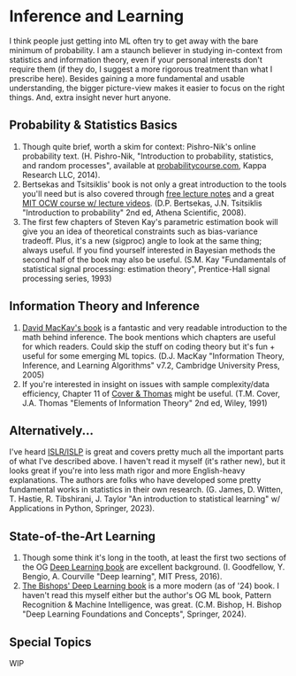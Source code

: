 # Inference and Learning
I think people just getting into ML often try to get away with the bare minimum of probability. 
I am a staunch believer in studying in-context from statistics and information theory, even if your personal interests
don't require them (if they do, I suggest a more rigorous treatment than what I prescribe here). Besides gaining a more 
fundamental and usable understanding, the bigger picture-view makes it easier to focus on the right things. And, extra insight never hurt anyone.
## Probability & Statistics Basics
1. Though quite brief, worth a skim for context: Pishro-Nik's online probability text. (H. Pishro-Nik, "Introduction to probability, statistics, and random processes", available at [probabilitycourse.com](https://www.probabilitycourse.com), Kappa Research LLC, 2014).
2. Bertsekas and Tsitsiklis' book is not only a great introduction to the tools you'll need but is also covered through [free lecture notes](https://www-sop.inria.fr/members/Giovanni.Neglia/probas/bertsekas_tsitsiklis_probability.pdf) and a great [MIT OCW course w/ lecture videos](https://ocw.mit.edu/courses/res-6-012-introduction-to-probability-spring-2018/). (D.P. Bertsekas, J.N. Tsitsiklis "Introduction to probability" 2nd ed, Athena Scientific, 2008).
3. The first few chapters of Steven Kay's parametric estimation book will give you an idea of theoretical constraints such as bias-variance tradeoff. Plus, it's a new (sigproc) angle to look at the same thing; always useful. If you find yourself interested in Bayesian methods the second half of the book may also be useful. (S.M. Kay "Fundamentals of statistical signal processing: estimation theory", Prentice-Hall signal processing series, 1993)
## Information Theory and Inference
1. [David MacKay's book](https://www.inference.org.uk/itprnn/book.pdf) is a fantastic and very readable introduction to the math behind inference. The book mentions which chapters are useful for which readers. Could skip the stuff on coding theory but it's fun + useful for some emerging ML topics. (D.J. MacKay "Information Theory,
Inference, and Learning Algorithms" v7.2, Cambridge University Press, 2005)
2. If you're interested in insight on issues with sample complexity/data efficiency, Chapter 11 of [Cover & Thomas](https://cs-114.org/wp-content/uploads/2015/01/Elements_of_Information_Theory_Elements.pdf) might be useful. (T.M. Cover, J.A. Thomas "Elements of Information Theory" 2nd ed, Wiley, 1991)

## Alternatively...
I've heard [ISLR/ISLP](https://www.statlearning.com) is great and covers pretty much all the important parts of what I've described above. I haven't read it myself (it's rather new), but it looks great if you're into less math rigor and more English-heavy explanations. The authors are folks who have developed some pretty fundamental works in statistics in their own research. (G. James, D. Witten, T. Hastie, R. Tibshirani, J. Taylor "An introduction to statistical learning" w/ Applications in Python, Springer, 2023). 

## State-of-the-Art Learning
1. Though some think it's long in the tooth, at least the first two sections of the OG [Deep Learning book](https://www.deeplearningbook.org) are excellent background. (I. Goodfellow, Y. Bengio, A. Courville "Deep learning", MIT Press, 2016).
2. [The Bishops' Deep Learning book](https://www.bishopbook.com) is a more modern (as of '24) book. I haven't read this myself either but the author's OG ML book, Pattern Recognition & Machine Intelligence, was great. (C.M. Bishop, H. Bishop "Deep Learning Foundations and Concepts", Springer, 2024).
## Special Topics
WIP